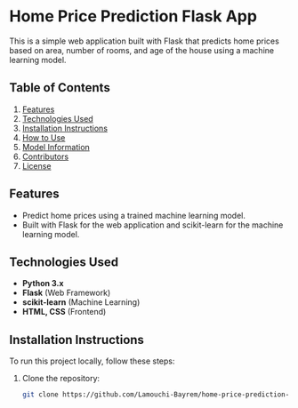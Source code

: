 # Home Price Prediction Flask App

This is a simple web application built with Flask that predicts home prices based on area, number of rooms, and age of the house using a machine learning model.

## Table of Contents
1. [Features](#features)
2. [Technologies Used](#technologies-used)
3. [Installation Instructions](#installation-instructions)
4. [How to Use](#how-to-use)
5. [Model Information](#model-information)
6. [Contributors](#contributors)
7. [License](#license)

## Features
- Predict home prices using a trained machine learning model.
- Built with Flask for the web application and scikit-learn for the machine learning model.
  
## Technologies Used
- **Python 3.x**
- **Flask** (Web Framework)
- **scikit-learn** (Machine Learning)
- **HTML, CSS** (Frontend)

## Installation Instructions
To run this project locally, follow these steps:

1. Clone the repository:
   ```bash
   git clone https://github.com/Lamouchi-Bayrem/home-price-prediction-flask.git
